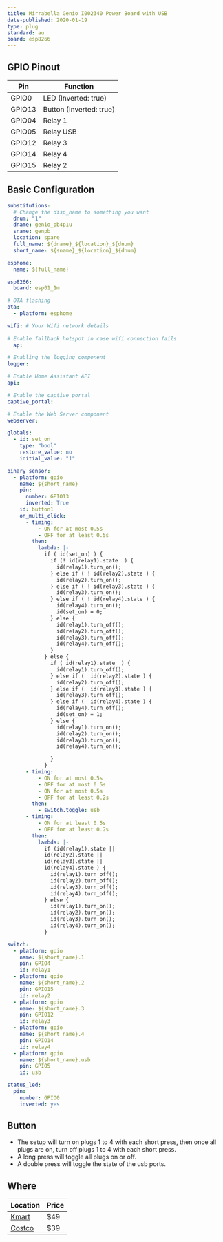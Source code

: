 ```yaml
---
title: Mirrabella Genio I002340 Power Board with USB
date-published: 2020-01-19
type: plug
standard: au
board: esp8266
---
```


## GPIO Pinout

| Pin    | Function                |
| ------ | ----------------------- |
| GPIO0  | LED (Inverted: true)    |
| GPIO13 | Button (Inverted: true) |
| GPIO04 | Relay 1                 |
| GPIO05 | Relay USB               |
| GPIO12 | Relay 3                 |
| GPIO14 | Relay 4                 |
| GPIO15 | Relay 2                 |

## Basic Configuration

```yaml
substitutions:
  # Change the disp_name to something you want
  dnum: "1"
  dname: genio_pb4p1u
  sname: genpb
  location: spare
  full_name: ${dname}_${location}_${dnum}
  short_name: ${sname}_${location}_${dnum}

esphome:
  name: ${full_name}

esp8266:
  board: esp01_1m

# OTA flashing
ota:
  - platform: esphome

wifi: # Your Wifi network details
  
# Enable fallback hotspot in case wifi connection fails  
  ap:

# Enabling the logging component
logger:

# Enable Home Assistant API
api:

# Enable the captive portal
captive_portal:

# Enable the Web Server component 
webserver:

globals:
  - id: set_on
    type: "bool"
    restore_value: no
    initial_value: "1"

binary_sensor:
  - platform: gpio
    name: ${short_name}
    pin:
      number: GPIO13
      inverted: True
    id: button1
    on_multi_click:
      - timing:
          - ON for at most 0.5s
          - OFF for at least 0.5s
        then:
          lambda: |-
            if ( id(set_on) ) {
              if (! id(relay1).state  ) {
                id(relay1).turn_on();
              } else if ( ! id(relay2).state ) {
                id(relay2).turn_on();
              } else if ( ! id(relay3).state ) {
                id(relay3).turn_on();
              } else if ( ! id(relay4).state ) {
                id(relay4).turn_on();
                id(set_on) = 0;
              } else {
                id(relay1).turn_off();
                id(relay2).turn_off();
                id(relay3).turn_off();
                id(relay4).turn_off();
              }
            } else {
              if ( id(relay1).state  ) {
                id(relay1).turn_off();
              } else if (  id(relay2).state ) {
                id(relay2).turn_off();
              } else if (  id(relay3).state ) {
                id(relay3).turn_off();
              } else if (  id(relay4).state ) {
                id(relay4).turn_off();
                id(set_on) = 1;
              } else {
                id(relay1).turn_on();
                id(relay2).turn_on();
                id(relay3).turn_on();
                id(relay4).turn_on();

              }
            }
      - timing:
          - ON for at most 0.5s
          - OFF for at most 0.5s
          - ON for at most 0.5s
          - OFF for at least 0.2s
        then:
          - switch.toggle: usb
      - timing:
          - ON for at least 0.5s
          - OFF for at least 0.2s
        then:
          lambda: |-
            if (id(relay1).state ||
            id(relay2).state ||
            id(relay3).state ||
            id(relay4).state ) {
              id(relay1).turn_off();
              id(relay2).turn_off();
              id(relay3).turn_off();
              id(relay4).turn_off();
            } else {
              id(relay1).turn_on();
              id(relay2).turn_on();
              id(relay3).turn_on();
              id(relay4).turn_on();
            }

switch:
  - platform: gpio
    name: ${short_name}.1
    pin: GPIO4
    id: relay1
  - platform: gpio
    name: ${short_name}.2
    pin: GPIO15
    id: relay2
  - platform: gpio
    name: ${short_name}.3
    pin: GPIO12
    id: relay3
  - platform: gpio
    name: ${short_name}.4
    pin: GPIO14
    id: relay4
  - platform: gpio
    name: ${short_name}.usb
    pin: GPIO5
    id: usb

status_led:
  pin:
    number: GPIO0
    inverted: yes
```

## Button

- The setup will turn on plugs 1 to 4 with each short press, then once all plugs are on, turn off plugs 1 to 4 with each short press.
- A long press will toggle all plugs on or off.
- A double press will toggle the state of the usb ports.

## Where

| Location                                                                                           | Price |
| -------------------------------------------------------------------------------------------------- | ----- |
| [Kmart](https://www.kmart.com.au/product/mirabella-genio-wi-fi-powerboard-with-usb-ports/2736803I) | $49   |
| [Costco](costco.com.au)                                                                            | $39   |

